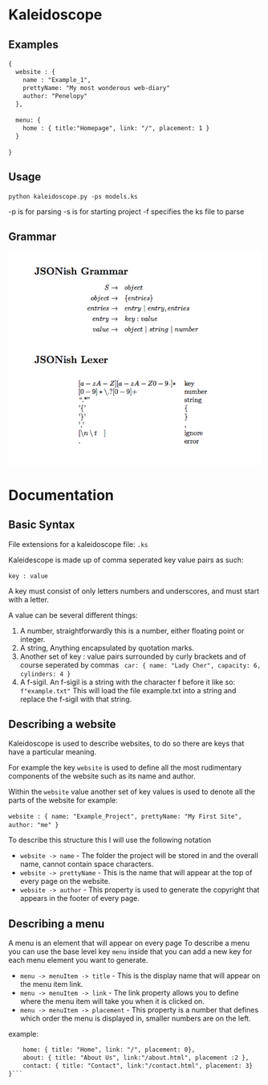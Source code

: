 Kaleidoscope
===============

Examples
---------------


```
{
  website : {
    name : "Example_1",
    prettyName: "My most wonderous web-diary"
    author: "Penelopy"
  },
  
  menu: {
    home : { title:"Homepage", link: "/", placement: 1 }
  }   
  
}
```


Usage
----------------

```
python kaleidoscope.py -ps models.ks
```

-p is for parsing
-s is for starting project
-f specifies the ks file to parse 


Grammar
---------------

![Grammar for defining a site](https://github.com/stealthycoin/kaleidoscope/blob/master/grammar.png?raw=true "Grammar")


Documentation
=================

Basic Syntax
-----------------

File extensions for a kaleidoscope file: ```.ks```

Kaleidescope is made up of comma seperated key value pairs as such:

```key : value```

A key must consist of only letters numbers and underscores, and must start with a letter.

A value can be several different things:

1. A number, straightforwardly this is a number, either floating point or integer.
2. A string, Anything encapsulated by quotation marks.
3. Another set of key : value pairs surrounded by curly brackets and of course seperated by commas ``` car: { name: "Lady Cher", capacity: 6, cylinders: 4 }```
4. A f-sigil. An f-sigil is a string with the character f before it like so: ```f"example.txt"``` This will load the file example.txt into a string and replace the f-sigil with that string.


Describing a website
---------------------

Kaleidoscope is used to describe websites, to do so there are keys that have a particular meaning.

For example the key ```website``` is used to define all the most rudimentary components of the website such as its name and author.

Within the ```website``` value another set of key values is used to denote all the parts of the website for example:

```website : { name: "Example_Project", prettyName: "My First Site", author: "me" }```

To describe this structure this I will use the following notation 

+ ```website -> name``` - The folder the project will be stored in and the overall name, cannot contain space characters.
+ ```website -> prettyName``` - This is the name that will appear at the top of every page on the website.
+ ```website -> author``` - This property is used to generate the copyright that appears in the footer of every page.

Describing a menu
------------------

A menu is an element that will appear on every page
To describe a menu you can use the base level key ```menu``` inside that you can add a new key for each menu element you want to generate.

- ```menu -> menuItem -> title``` - This is the display name that will appear on the menu item link.
- ```menu -> menuItem -> link``` - The link property allows you to define where the menu item will take you when it is clicked on.
- ```menu -> menuItem -> placement``` - This property is a number that defines which order the menu is displayed in, smaller numbers are on the left.

example:

```menu : { 
    home: { title: "Home", link: "/", placement: 0}, 
    about: { title: "About Us", link:"/about.html", placement :2 }, 
    contact: { title: "Contact", link:"/contact.html", placement: 3}
}```
